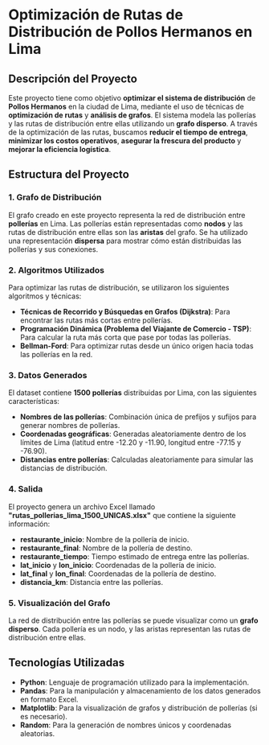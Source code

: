 # **Optimización de Rutas de Distribución de Pollos Hermanos en Lima**

## **Descripción del Proyecto**

Este proyecto tiene como objetivo **optimizar el sistema de distribución** de **Pollos Hermanos** en la ciudad de Lima, mediante el uso de técnicas de **optimización de rutas** y **análisis de grafos**. El sistema modela las pollerías y las rutas de distribución entre ellas utilizando un **grafo disperso**. A través de la optimización de las rutas, buscamos **reducir el tiempo de entrega**, **minimizar los costos operativos**, **asegurar la frescura del producto** y **mejorar la eficiencia logística**.

## **Estructura del Proyecto**

### **1. Grafo de Distribución**
El grafo creado en este proyecto representa la red de distribución entre **pollerías** en Lima. Las pollerías están representadas como **nodos** y las rutas de distribución entre ellas son las **aristas** del grafo. Se ha utilizado una representación **dispersa** para mostrar cómo están distribuidas las pollerías y sus conexiones.

### **2. Algoritmos Utilizados**
Para optimizar las rutas de distribución, se utilizaron los siguientes algoritmos y técnicas:
- **Técnicas de Recorrido y Búsquedas en Grafos (Dijkstra)**: Para encontrar las rutas más cortas entre pollerías.
- **Programación Dinámica (Problema del Viajante de Comercio - TSP)**: Para calcular la ruta más corta que pase por todas las pollerías.
- **Bellman-Ford**: Para optimizar rutas desde un único origen hacia todas las pollerías en la red.

### **3. Datos Generados**
El dataset contiene **1500 pollerías** distribuidas por Lima, con las siguientes características:
- **Nombres de las pollerías**: Combinación única de prefijos y sufijos para generar nombres de pollerías.
- **Coordenadas geográficas**: Generadas aleatoriamente dentro de los límites de Lima (latitud entre -12.20 y -11.90, longitud entre -77.15 y -76.90).
- **Distancias entre pollerías**: Calculadas aleatoriamente para simular las distancias de distribución.

### **4. Salida**
El proyecto genera un archivo Excel llamado **"rutas_pollerias_lima_1500_UNICAS.xlsx"** que contiene la siguiente información:
- **restaurante_inicio**: Nombre de la pollería de inicio.
- **restaurante_final**: Nombre de la pollería de destino.
- **restaurante_tiempo**: Tiempo estimado de entrega entre las pollerías.
- **lat_inicio** y **lon_inicio**: Coordenadas de la pollería de inicio.
- **lat_final** y **lon_final**: Coordenadas de la pollería de destino.
- **distancia_km**: Distancia entre las pollerías.

### **5. Visualización del Grafo**
La red de distribución entre las pollerías se puede visualizar como un **grafo disperso**. Cada pollería es un nodo, y las aristas representan las rutas de distribución entre ellas.

## **Tecnologías Utilizadas**
- **Python**: Lenguaje de programación utilizado para la implementación.
- **Pandas**: Para la manipulación y almacenamiento de los datos generados en formato Excel.
- **Matplotlib**: Para la visualización de grafos y distribución de pollerías (si es necesario).
- **Random**: Para la generación de nombres únicos y coordenadas aleatorias.
